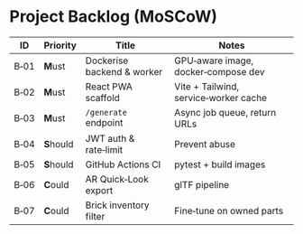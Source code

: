 # Project Backlog (MoSCoW)

| ID | Priority | Title | Notes |
|----|----------|-------|-------|
|B‑01| **M**ust | Dockerise backend & worker | GPU‑aware image, docker‑compose dev |
|B‑02| **M**ust | React PWA scaffold | Vite + Tailwind, service‑worker cache |
|B‑03| **M**ust | `/generate` endpoint | Async job queue, return URLs |
|B‑04| **S**hould | JWT auth & rate‑limit | Prevent abuse |
|B‑05| **S**hould | GitHub Actions CI | pytest + build images |
|B‑06| **C**ould | AR Quick‑Look export | glTF pipeline |
|B‑07| **C**ould | Brick inventory filter | Fine‑tune on owned parts |
